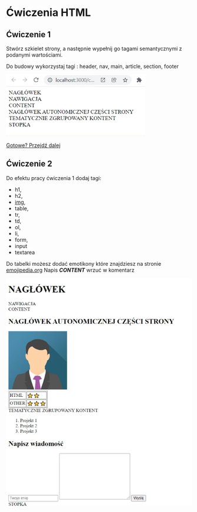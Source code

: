 # Ćwiczenia HTML

## Ćwiczenie 1
Stwórz szkielet strony, a
następnie wypełnij go tagami
semantycznymi z podanymi 
wartościami. 

Do budowy wykorzystaj tagi : header, nav, main, article, section, footer

![Ćwiczenie semantyczne](../images/html_semantic_exercise.webp)

[Gotowe? Przejdź dalej](/html_basic_tags?id=tagi-podstawowe)


## Ćwiczenie 2
Do efektu pracy ćwiczenia 1 dodaj tagi:
- h1, 
- h2, 
- [img](https://www.w3schools.com/w3css/img_avatar3.png), 
- table, 
- tr, 
- td, 
- ol, 
- li, 
- form, 
- input 
- textarea

Do tabelki możesz dodać emotikony które znajdziesz na stronie [emojipedia.org](https://emojipedia.org)
Napis ***CONTENT*** wrzuć w komentarz

![Ćwiczenie html basic](../images/html_basic_exercise.webp)

